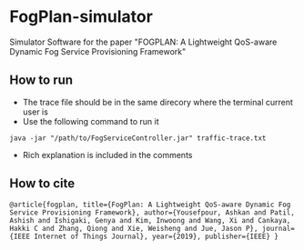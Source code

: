 # FogPlan-simulator
Simulator Software for the paper "FOGPLAN: A Lightweight QoS-aware Dynamic Fog
Service Provisioning Framework"

## How to run
- The trace file should be in the same direcory where the terminal current user is
- Use the following command to run it

`
java -jar "/path/to/FogServiceController.jar" traffic-trace.txt
`
- Rich explanation is included in the comments

## How to cite

`
@article{fogplan,
  title={FogPlan: A Lightweight QoS-aware Dynamic Fog Service Provisioning Framework},
  author={Yousefpour, Ashkan and Patil, Ashish and Ishigaki, Genya and Kim, Inwoong and Wang, Xi and Cankaya, Hakki C and Zhang, Qiong and Xie, Weisheng and Jue, Jason P},
  journal={IEEE Internet of Things Journal},
  year={2019},
  publisher={IEEE}
}
`
